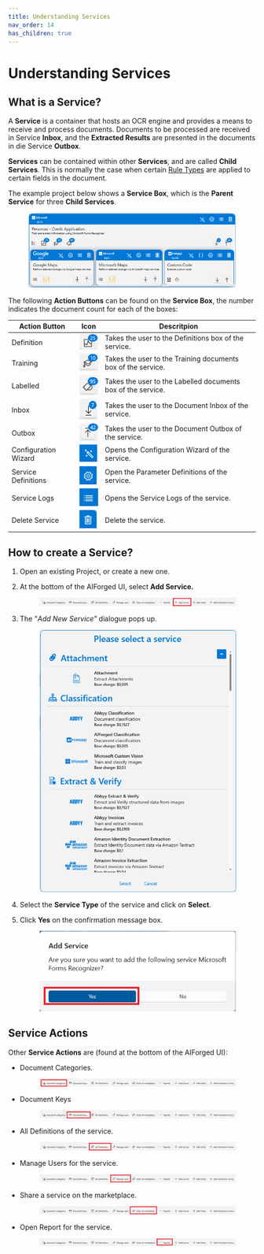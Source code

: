 ```yaml
---
title: Understanding Services
nav_order: 14
has_children: true
---
```


# Understanding Services

## What is a Service?

A **Service** is a container that hosts an OCR engine and provides a means to receive and process documents. Documents to be processed are received in Service **Inbox**, and the **Extracted Results** are presented in the documents in die Service **Outbox**.

**Services** can be contained within other **Services**, and are called **Child Services**. This is normally the case when certain [Rule Types](../rules-engine/rules-engine.md) are applied to certain fields in the document.

The example project below shows a **Service Box**, which is the **Parent Service** for three **Child Services**.

<figure><img src="../.gitbook/assets/image (19) (2).png" alt=""><figcaption></figcaption></figure>

The following **Action Buttons** can be found on the **Service Box**, the number indicates the document count for each of the boxes:

| Action Button        | Icon                                            | Descritpion                                                  |
| -------------------- | ----------------------------------------------- | ------------------------------------------------------------ |
| Definition           | ![](<../.gitbook/assets/image (14) (2).png>)    | Takes the user to the Definitions box of the service.        |
| Training             | ![](<../.gitbook/assets/image (26) (1).png>)    | Takes the user to the Training documents box of the service. |
| Labelled             | ![](<../.gitbook/assets/image (8) (1).png>)     | Takes the user to the Labelled documents box of the service. |
| Inbox                | ![](<../.gitbook/assets/image (6) (2) (1).png>) | Takes the user to the Document Inbox of the service.         |
| Outbox               | ![](<../.gitbook/assets/image (4) (3) (1).png>) | Takes the user to the Document Outbox of the service.        |
| Configuration Wizard | ![](<../.gitbook/assets/image (12) (2).png>)    | Opens the Configuration Wizard of the service.               |
| Service Definitions  | ![](<../.gitbook/assets/image (3) (2) (1).png>) | Open the Parameter Definitions of the service.               |
| Service Logs         | ![](<../.gitbook/assets/image (10) (5).png>)    | Opens the Service Logs of the service.                       |
| Delete Service       | ![](<../.gitbook/assets/image (16) (4).png>)    | Delete the service.                                          |

## How to create a Service?

1. Open an existing Project, or create a new one.
2.  At the bottom of the AIForged UI, select **Add Service.**

    <figure><img src="../.gitbook/assets/image (20) (3) (1) (1) (1).png" alt=""><figcaption></figcaption></figure>
3.  The "_Add New Service"_ dialogue pops up.

    <figure><img src="../.gitbook/assets/image (9) (3).png" alt=""><figcaption></figcaption></figure>
4. Select the **Service Type** of the service and click on **Select**.
5.  Click **Yes** on the confirmation message box.

    <figure><img src="../.gitbook/assets/image (22) (2).png" alt=""><figcaption></figcaption></figure>

## Service Actions

Other **Service Actions** are (found at the bottom of the AIForged UI):

*   Document Categories.

    <figure><img src="../.gitbook/assets/image (7) (2) (2).png" alt=""><figcaption></figcaption></figure>
*   Document Keys

    <figure><img src="../.gitbook/assets/image (18) (1).png" alt=""><figcaption></figcaption></figure>
*   All Definitions of the service.

    <figure><img src="../.gitbook/assets/image (25) (5).png" alt=""><figcaption></figcaption></figure>
*   Manage Users for the service.

    <figure><img src="../.gitbook/assets/image (17) (1) (1).png" alt=""><figcaption></figcaption></figure>
*   Share a service on the marketplace.

    <figure><img src="../.gitbook/assets/image (13) (3).png" alt=""><figcaption></figcaption></figure>
*   Open Report for the service.

    <figure><img src="../.gitbook/assets/image (21) (2).png" alt=""><figcaption></figcaption></figure>

